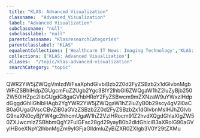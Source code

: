 ```yaml
--- 
 title: "KLAS: Advanced Visualization" 
 classname:  "Advanced_Visualization" 
 label: "Advanced Visualization" 
 subclassname: "null" 
 subclasslabel: "null" 
 parentclassname: "KlasresearchCategories" 
 parentclasslabel: "KLAS" 
 equalentCollections: ['Healthcare IT News: Imaging Technology','KLAS: Imaging Software'] 
 collections: ['KLAS: Advanced Visualization']
 aliases:  "/topic/klas-advanced-visualization"  
 searchCategory: "topic" 
---
```

QWR2YW5jZWQgVmlzdWFsaXphdGlvbiBzb2Z0d2FyZSBzb2x1dGlvbnMgbWFrZSBhIHdpZGUgcmFuZ2Ugb2Ygc3BlY2lhbGl6ZWQgaW1hZ2luZyBjb250ZW50IHZpc2libGUgdG8gaGVhbHRoY2FyZSBwcm9mZXNzaW9uYWxzIHdpdGggdGhlIGhlbHAgb2YgYWR2YW5jZWQgaW1hZ2luZyB0b29scy4gV2l0aCB0aGUgaGVscCBvZiB0aGVzZSBzb2Z0d2FyZSBzb2x1dGlvbnMsIHJhZGlvbG9naXN0cyBjYW4gc2hhcmUgaW1hZ2VzIHRocm91Z2hvdXQgdGhlaXIgZW50ZXJwcmlzZSBhbmQgY2FuIGFsc28gd29yayB0b2dldGhlciB3aXRoIG90aGVyIHBoeXNpY2lhbnMgZm9yIGFjaGlldmluZyBiZXR0ZXIgb3V0Y29tZXMu